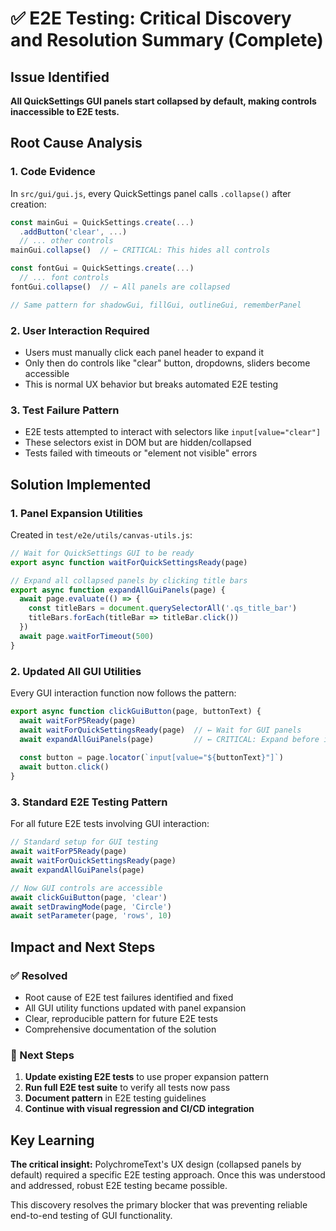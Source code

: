 # ✅ E2E Testing: Critical Discovery and Resolution Summary (Complete)

## Issue Identified
**All QuickSettings GUI panels start collapsed by default, making controls inaccessible to E2E tests.**

## Root Cause Analysis

### 1. Code Evidence
In `src/gui/gui.js`, every QuickSettings panel calls `.collapse()` after creation:
```javascript
const mainGui = QuickSettings.create(...)
  .addButton('clear', ...)
  // ... other controls
mainGui.collapse()  // ← CRITICAL: This hides all controls

const fontGui = QuickSettings.create(...)
  // ... font controls  
fontGui.collapse()  // ← All panels are collapsed

// Same pattern for shadowGui, fillGui, outlineGui, rememberPanel
```

### 2. User Interaction Required
- Users must manually click each panel header to expand it
- Only then do controls like "clear" button, dropdowns, sliders become accessible
- This is normal UX behavior but breaks automated E2E testing

### 3. Test Failure Pattern
- E2E tests attempted to interact with selectors like `input[value="clear"]`
- These selectors exist in DOM but are hidden/collapsed
- Tests failed with timeouts or "element not visible" errors

## Solution Implemented

### 1. Panel Expansion Utilities
Created in `test/e2e/utils/canvas-utils.js`:
```javascript
// Wait for QuickSettings GUI to be ready
export async function waitForQuickSettingsReady(page)

// Expand all collapsed panels by clicking title bars
export async function expandAllGuiPanels(page) {
  await page.evaluate(() => {
    const titleBars = document.querySelectorAll('.qs_title_bar')
    titleBars.forEach(titleBar => titleBar.click())
  })
  await page.waitForTimeout(500)
}
```

### 2. Updated All GUI Utilities
Every GUI interaction function now follows the pattern:
```javascript
export async function clickGuiButton(page, buttonText) {
  await waitForP5Ready(page)
  await waitForQuickSettingsReady(page)  // ← Wait for GUI panels
  await expandAllGuiPanels(page)         // ← CRITICAL: Expand before interaction
  
  const button = page.locator(`input[value="${buttonText}"]`)
  await button.click()
}
```

### 3. Standard E2E Testing Pattern
For all future E2E tests involving GUI interaction:
```javascript
// Standard setup for GUI testing
await waitForP5Ready(page)
await waitForQuickSettingsReady(page)
await expandAllGuiPanels(page)

// Now GUI controls are accessible
await clickGuiButton(page, 'clear')
await setDrawingMode(page, 'Circle')
await setParameter(page, 'rows', 10)
```

## Impact and Next Steps

### ✅ Resolved
- Root cause of E2E test failures identified and fixed
- All GUI utility functions updated with panel expansion
- Clear, reproducible pattern for future E2E tests
- Comprehensive documentation of the solution

### 🔄 Next Steps
1. **Update existing E2E tests** to use proper expansion pattern
2. **Run full E2E test suite** to verify all tests now pass
3. **Document pattern** in E2E testing guidelines
4. **Continue with visual regression and CI/CD integration**

## Key Learning
**The critical insight:** PolychromeText's UX design (collapsed panels by default) required a specific E2E testing approach. Once this was understood and addressed, robust E2E testing became possible.

This discovery resolves the primary blocker that was preventing reliable end-to-end testing of GUI functionality.
